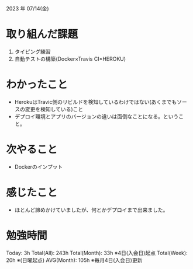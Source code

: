 
2023 年 07/14(金)

# 取り組んだ課題

1. タイピング練習
2. 自動テストの構築(Docker×Travis CI×HEROKU)

# わかったこと

* HerokuはTravic側のリビルドを検知しているわけではない(あくまでもソースの変更を検知している)こと
* デプロイ環境とアプリのバージョンの違いは面倒なことになる。ということ。

# 次やること

* Dockerのインプット

# 感じたこと

* ほとんど諦めかけていましたが、何とかデプロイまで出来ました。

# 勉強時間

Today: 3h
Total(All): 243h
Total(Month): 33h ※4日(入会日)起点
Total(Week): 20h ※(日曜起点)
AVG(Month): 105h ※毎月4日(入会日)更新

